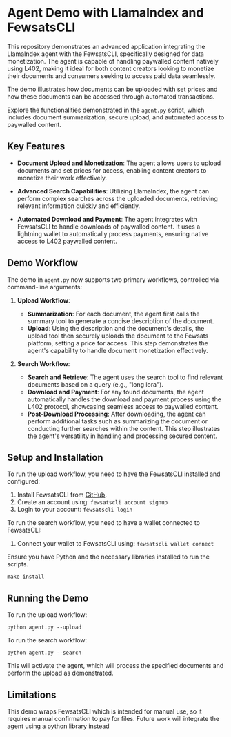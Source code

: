 # Agent Demo with LlamaIndex and FewsatsCLI

This repository demonstrates an advanced application integrating the LlamaIndex agent with the FewsatsCLI, specifically designed for data monetization. The agent is capable of handling paywalled content natively using L402, making it ideal for both content creators looking to monetize their documents and consumers seeking to access paid data seamlessly.

The demo illustrates how documents can be uploaded with set prices and how these documents can be accessed through automated transactions.

Explore the functionalities demonstrated in the `agent.py` script, which includes document summarization, secure upload, and automated access to paywalled content.

## Key Features

- **Document Upload and Monetization**: The agent allows users to upload documents and set prices for access, enabling content creators to monetize their work effectively.

- **Advanced Search Capabilities**: Utilizing LlamaIndex, the agent can perform complex searches across the uploaded documents, retrieving relevant information quickly and efficiently.

- **Automated Download and Payment**: The agent integrates with FewsatsCLI to handle downloads of paywalled content. It uses a lightning wallet to automatically process payments, ensuring native access to L402 paywalled content.

## Demo Workflow

The demo in `agent.py` now supports two primary workflows, controlled via command-line arguments:

1. **Upload Workflow**:
   - **Summarization**: For each document, the agent first calls the summary tool to generate a concise description of the document.
   - **Upload**: Using the description and the document's details, the upload tool then securely uploads the document to the Fewsats platform, setting a price for access. This step demonstrates the agent's capability to handle document monetization effectively.

2. **Search Workflow**:
   - **Search and Retrieve**: The agent uses the search tool to find relevant documents based on a query (e.g., "long lora").
   - **Download and Payment**: For any found documents, the agent automatically handles the download and payment process using the L402 protocol, showcasing seamless access to paywalled content.
   - **Post-Download Processing**: After downloading, the agent can perform additional tasks such as summarizing the document or conducting further searches within the content. This step illustrates the agent's versatility in handling and processing secured content.


## Setup and Installation

To run the upload workflow, you need to have the FewsatsCLI installed and configured:

1. Install FewsatsCLI from [GitHub](https://github.com/Fewsats/fewsatscli).
2. Create an account using: `fewsatscli account signup`
3. Login to your account: `fewsatscli login`

To run the search workflow, you need to have a wallet connected to FewsatsCLI:

1. Connect your wallet to FewsatsCLI using: `fewsatscli wallet connect`


Ensure you have Python and the necessary libraries installed to run the scripts. 
```
make install
```


## Running the Demo


To run the upload workflow:

```
python agent.py --upload
```

To run the search workflow:
```
python agent.py --search
```


This will activate the agent, which will process the specified documents and perform the upload as demonstrated.

## Limitations

This demo wraps FewsatsCLI which is intended for manual use, so it requires manual confirmation to pay for files. Future work will integrate the agent using a python library instead

